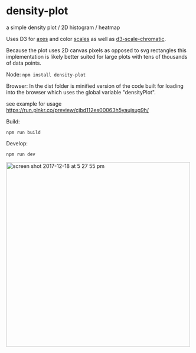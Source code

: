 # density-plot
a simple density plot / 2D histogram / heatmap

Uses D3 for [axes](https://github.com/d3/d3-axis) and color [scales](https://github.com/d3/d3-scale) as well as [d3-scale-chromatic](https://github.com/d3/d3-scale-chromatic).

Because the plot uses 2D canvas pixels as opposed to svg rectangles this implementation is likely better suited for large plots with tens of thousands of data points.

Node:
```npm install density-plot```

Browser: In the dist folder is minified version of the code built for loading into the browser which uses the global variable "densityPlot".

see example for usage
https://run.plnkr.co/preview/cjbd112es00063h5yaujsug9h/

Build:
```
npm run build
```

Develop:
```
npm run dev
```



<img width="498" alt="screen shot 2017-12-18 at 5 27 55 pm" src="https://user-images.githubusercontent.com/232036/34133285-833991de-e419-11e7-96d7-a3d9f02eaadd.png">
